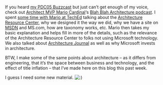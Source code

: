 If you heard [my PDC05
Buzzcast](http://devhawk.net/2005/09/01/PDC05+Architecture+Symposium+Buzzcast.aspx)
but just can’t get enough of my voice, check out [Architect MVP Mario
Cardinal](http://www.mariocardinal.com/)‘s [Blah Blah Architecture
podcast](http://www.mariocardinal.com/podcast). I spent [some time with
Mario at TechEd](http://www.mariocardinal.com/podcast/Show/0003.html)
talking about the [Architecture Resource
Center](http://microsoft.com/architecture), why we designed it the way
we did, why we have a site on
[MSDN](http://msdn.microsoft.com/architecture) and MS.com, how are
taxonomy works, etc. Mario then takes my basic explanation and helps
fill in more of the details, such as the relevance of the Architecture
Resource Center to folks not using Microsoft technology. We also talked
about [Architecture
Journal](http://www.microsoft.com/architecture/default.aspx?pid=journal)
as well as why Microsoft invests in architecture.

BTW, I make some of the same points about architecture – as it differs
from engineering, that it’s the space between business and technology,
and the effect of title inflation – that I’ve made here on this blog
this past week.

I guess I need some new material.
![:)](http://devhawk.net/wp-includes/images/smilies/icon_smile.gif)

